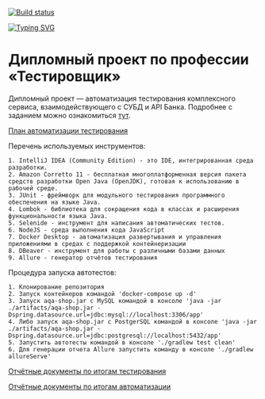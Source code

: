 [![Build status](https://ci.appveyor.com/api/projects/status/m8ii62ecqxrw0b91?svg=true)](https://ci.appveyor.com/project/crackmajor/diplom-qa)

[![Typing SVG](https://readme-typing-svg.herokuapp.com?font=Sigmar+One&duration=3000&pause=5000&color=1C9ACA&background=A79EA700&center=true&vCenter=true&width=500&lines=%F0%9F%9A%80%EF%B8%8FDiploma+project+under+development+%F0%9F%9A%80%EF%B8%8F)](https://git.io/typing-svg)

# Дипломный проект по профессии «Тестировщик»

Дипломный проект — автоматизация тестирования комплексного сервиса, взаимодействующего с СУБД и API Банка. Подробнее с заданием можно ознакомиться [тут](https://github.com/netology-code/qa-diploma).

[План автоматизации тестирования](Doc/Plan.md)

Перечень используемых инструментов:

    1. IntelliJ IDEA (Community Edition) - это IDE, интегрированная среда разработки.
    2. Amazon Corretto 11 - бесплатная многоплатформенная версия пакета средств разработки Open Java (OpenJDK), готовая к использованию в рабочей среде.
    3. JUnit - фреймворк для модульного тестирования программного обеспечения на языке Java.
    4. Lombok - библиотека для сокращения кода в классах и расширения функциональности языка Java.
    5. Selenide - инструмент для написания автоматических тестов.
    6. NodeJS - среда выполнения кода JavaScript
    7. Docker Desktop - автоматизация развертывания и управления приложениями в средах с поддержкой контейнеризации
    8. DBeaver - инструмент для работы с различными базами данных
    9. Allure - генератор отчётов тестирования
Процедура запуска автотестов:

    1. Клонирование репозитория
    2. Запуск контейнеров командой 'docker-compose up -d'
    3. Запуск aqa-shop.jar c MySQL командой в консоле 'java -jar ./artifacts/aqa-shop.jar -Dspring.datasource.url=jdbc:mysql://localhost:3306/app'
    4. Либо запуск aqa-shop.jar c PostgerSQL командой в консоле 'java -jar ./artifacts/aqa-shop.jar -Dspring.datasource.url=jdbc:postgresql://localhost:5432/app'
    5. Запустить автотесты командой в консоле './gradlew test clean'
    6. Для генерации отчета Allure запустить команду в консоле './gradlew allureServe'

[Отчётные документы по итогам тестирования](Doc/Report.md)

[Отчётные документы по итогам автоматизации](Doc/Summary.md)